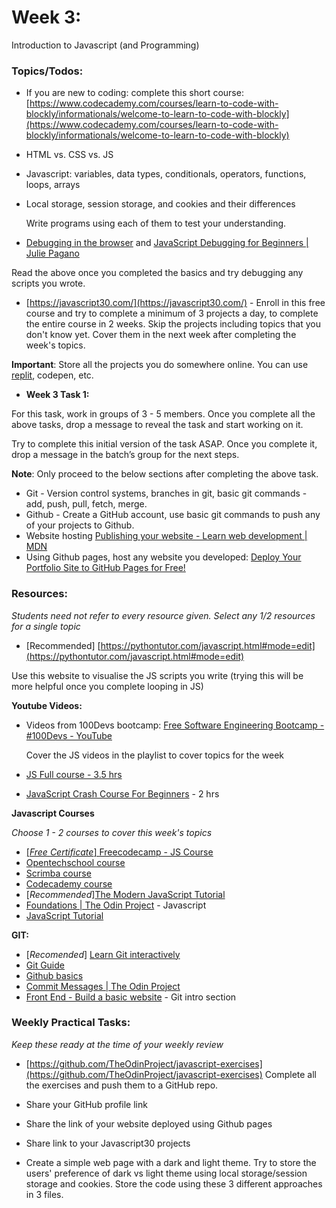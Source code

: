 # Week 3:

Introduction to Javascript (and Programming)


### Topics/Todos:

* If you are new to coding: complete this short course: [https://www.codecademy.com/courses/learn-to-code-with-blockly/informationals/welcome-to-learn-to-code-with-blockly](https://www.codecademy.com/courses/learn-to-code-with-blockly/informationals/welcome-to-learn-to-code-with-blockly) 
* HTML vs. CSS vs. JS
* Javascript: variables, data types, conditionals, operators, functions, loops, arrays
* Local storage, session storage, and cookies and their differences

    Write programs using each of them to test your understanding. 

* [Debugging in the browser](https://javascript.info/debugging-chrome) and [JavaScript Debugging for Beginners | Julie Pagano](https://juliepagano.com/blog/2014/05/18/javascript-debugging-for-beginners) 

Read the above once you completed the basics and try debugging any scripts you wrote.

* [https://javascript30.com/](https://javascript30.com/) - Enroll in this free course and try to complete a minimum of 3 projects a day, to complete the entire course in 2 weeks. Skip the projects including topics that you don't know yet. Cover them in the next week after completing the week's topics.

**Important**: Store all the projects you do somewhere online. You can use [replit](https://replit.com/~), codepen, etc.


* **Week 3 Task 1:**

For this task, work in groups of 3 - 5 members. Once you complete all the above tasks, drop a message to reveal the task and start working on it.

Try to complete this initial version of the task ASAP. Once you complete it, drop a message in the batch’s group for the next steps.

**Note**: Only proceed to the below sections after completing the above task. 


* Git - Version control systems, branches in git, basic git commands - add, push, pull, fetch, merge.
* Github - Create a GitHub account, use basic git commands to push any of your projects to Github.
* Website hosting [Publishing your website - Learn web development | MDN](https://developer.mozilla.org/en-US/docs/Learn/Getting_started_with_the_web/Publishing_your_website) 
* Using Github pages, host any website you developed: [Deploy Your Portfolio Site to GitHub Pages for Free!](https://www.youtube.com/watch?v=XGcuxuhV-Jg)

### Resources:


_Students need not refer to every resource given. Select any 1/2 resources for a single topic_

* [Recommended] [https://pythontutor.com/javascript.html#mode=edit](https://pythontutor.com/javascript.html#mode=edit)

Use this website to visualise the JS scripts you write (trying this will be more helpful once you complete looping in JS)

**Youtube Videos:**

* Videos from 100Devs bootcamp: [Free Software Engineering Bootcamp - #100Devs - YouTube](https://www.youtube.com/playlist?list=PLBf-QcbaigsKwq3k2YEBQS17xUwfOA3O3)

    Cover the JS videos in the playlist to cover topics for the week

* [JS Full course - 3.5 hrs](https://www.youtube.com/watch?v=PkZNo7MFNFg)
* [JavaScript Crash Course For Beginners](https://www.youtube.com/watch?v=hdI2bqOjy3c&t=2s) - 2 hrs 


**Javascript Courses**

_Choose 1 - 2 courses to cover this week's topics_

* <span style="text-decoration:underline;">[_Free_ _Certificate_] [Freecodecamp - JS Course ](https://www.freecodecamp.org/learn/javascript-algorithms-and-data-structures/)</span>
* [Opentechschool course](https://opentechschool.github.io/js-beginners-1/)
* [Scrimba course](https://scrimba.com/learn/learnjavascript)
* [Codecademy course](https://www.codecademy.com/learn/introduction-to-javascript)
* [_Recommended_][The Modern JavaScript Tutorial](https://javascript.info/) 
* [Foundations | The Odin Project](https://www.theodinproject.com/paths/foundations/courses/foundations#javascript-basics) - Javascript
* [JavaScript Tutorial](https://www.w3schools.com/js/) 

**GIT:**



* [_Recomended_] [Learn Git interactively](https://learngitbranching.js.org/)
* [Git Guide](http://rogerdudler.github.io/git-guide/)
* [Github basics ](https://github.com/microsoft/Web-Dev-For-Beginners/tree/main/1-getting-started-lessons/2-github-basics)
* [Commit Messages | The Odin Project](https://www.theodinproject.com/lessons/foundations-commit-messages) 
* [Front End - Build a basic website](https://bento.io/track/front-end#23) - Git intro section 


### Weekly Practical Tasks:

_Keep these ready at the time of your weekly review_

- [https://github.com/TheOdinProject/javascript-exercises](https://github.com/TheOdinProject/javascript-exercises) Complete all the exercises and push them to a GitHub repo.

- Share your GitHub profile link

- Share the link of your website deployed using Github pages

- Share link to your Javascript30 projects

- Create a simple web page with a dark and light theme. Try to store the users' preference of dark vs light theme using local storage/session storage and cookies. Store the code using these 3 different approaches in 3 files.

